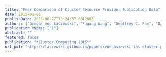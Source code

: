 ```yaml
---
title: "Peer Comparison of Cluster Resource Provider Publication Data"
date: 2015-01-01
publishDate: 2019-08-27T19:24:37.031268Z
authors: ["Gregor von Laszewski", "Fugang Wang", "Geoffrey C. Fox", "David L. Hart", "Thomas R. Furlani", "Robert L. DeLeon", "Steven M. Gallo"]
publication_types: ["1"]
abstract: ""
featured: false
publication: "*Cluster Computing 2015*"
url_pdf: "https://laszewski.github.io/papers/vonLaszewski-tas-cluster.pdf"
---
```


